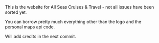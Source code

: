 This is the website for All Seas Cruises & Travel - not all issues have been sorted yet.

You can borrow pretty much everything other than the logo and the personal maps api code.

Will add credits in the next commit.